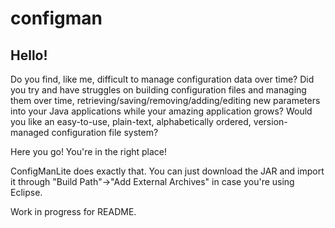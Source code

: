 # configman

## Hello!

Do you find, like me, difficult to manage configuration data over time?
Did you try and have struggles on building configuration files and managing them over time, retrieving/saving/removing/adding/editing new parameters into your Java applications while your amazing application grows?
Would you like an easy-to-use, plain-text, alphabetically ordered, version-managed configuration file system?

Here you go! You're in the right place!

ConfigManLite does exactly that. You can just download the JAR and import it through "Build Path"->"Add External Archives" in case you're using Eclipse.

Work in progress for README.
